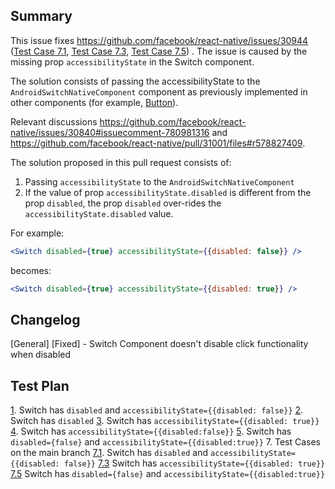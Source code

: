 <!-- Thanks for submitting a pull request! We appreciate you spending the time to work on these changes. Please provide enough information so that others can review your pull request. The three fields below are mandatory. -->

## Summary

<!-- Explain the **motivation** for making this change. What existing problem does the pull request solve? -->

This issue fixes https://github.com/facebook/react-native/issues/30944 ([Test Case 7.1][7.1], [Test Case 7.3][7.3], [Test Case 7.5][7.5]) .
The issue is caused by the missing prop `accessibilityState` in the Switch component.

The solution consists of passing the accessibilityState to the `AndroidSwitchNativeComponent` component as previously implemented in other components (for example, [Button][8]). 

Relevant discussions https://github.com/facebook/react-native/issues/30840#issuecomment-780981316 and https://github.com/facebook/react-native/pull/31001/files#r578827409.

[8]: https://github.com/facebook/react-native/pull/31224/files#diff-ab227579e3dfe69ff9b4952a09cf8ae78783e6fd9c2820f3c038e02c7406a6cdR171

The solution proposed in this pull request consists of:
1. Passing `accessibilityState` to the `AndroidSwitchNativeComponent`
2. If the value of prop `accessibilityState.disabled` is different from the prop `disabled`, the prop `disabled` over-rides the `accessibilityState.disabled` value.

For example:
```jsx
<Switch disabled={true} accessibilityState={{disabled: false}} />
````
becomes:
````jsx
<Switch disabled={true} accessibilityState={{disabled: true}} />
````

## Changelog

<!-- Help reviewers and the release process by writing your own changelog entry. For an example, see:
https://github.com/facebook/react-native/wiki/Changelog
-->

[General] [Fixed] - Switch Component doesn't disable click functionality when disabled

## Test Plan

<!-- Demonstrate the code is solid. Example: The exact commands you ran and their output, screenshots / videos if the pull request changes the user interface. -->

[1]. Switch has `disabled` and `accessibilityState={{disabled: false}}`
[2]. Switch has `disabled`
[3]. Switch has `accessibilityState={{disabled: true}}`
[4]. Switch has `accessibilityState={{disabled:false}}`
[5]. Switch has `disabled={false}`  and `accessibilityState={{disabled:true}}`
7. Test Cases on the main branch
[7.1]. Switch has `disabled` and `accessibilityState={{disabled: false}}`
[7.3] Switch has `accessibilityState={{disabled: true}}`
[7.5] Switch has `disabled={false}`  and `accessibilityState={{disabled:true}}`

[1]: https://github.com/fabriziobertoglio1987/react-native-notes/issues/5#issuecomment-1031168488
[2]: https://github.com/fabriziobertoglio1987/react-native-notes/issues/5#issuecomment-1031168868
[3]: https://github.com/fabriziobertoglio1987/react-native-notes/issues/5#issuecomment-1031169167
[4]: https://github.com/fabriziobertoglio1987/react-native-notes/issues/5#issuecomment-1031170883
[5]: https://github.com/fabriziobertoglio1987/react-native-notes/issues/5#issuecomment-1031170989
[7.1]: https://github.com/fabriziobertoglio1987/react-native-notes/issues/5#issuecomment-1031171560
[7.3]: https://github.com/fabriziobertoglio1987/react-native-notes/issues/5#issuecomment-1031172605
[7.5]: https://github.com/fabriziobertoglio1987/react-native-notes/issues/5#issuecomment-1031173437
